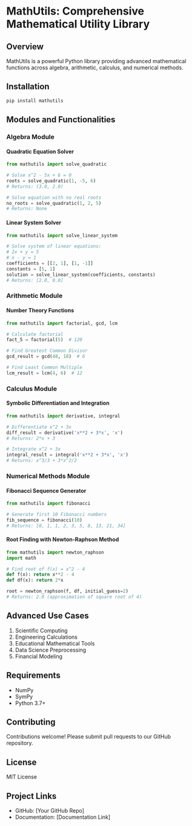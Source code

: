 # MathUtils: Comprehensive Mathematical Utility Library

## Overview
MathUtils is a powerful Python library providing advanced mathematical functions across algebra, arithmetic, calculus, and numerical methods.

## Installation
```bash
pip install mathutils
```

## Modules and Functionalities

### Algebra Module
#### Quadratic Equation Solver
```python
from mathutils import solve_quadratic

# Solve x^2 - 5x + 6 = 0
roots = solve_quadratic(1, -5, 6)
# Returns: (3.0, 2.0)

# Solve equation with no real roots
no_roots = solve_quadratic(1, 2, 5)
# Returns: None
```

#### Linear System Solver
```python
from mathutils import solve_linear_system

# Solve system of linear equations: 
# 2x + y = 5
# x - y = 1
coefficients = [[2, 1], [1, -1]]
constants = [5, 1]
solution = solve_linear_system(coefficients, constants)
# Returns: [2.0, 0.0]
```

### Arithmetic Module
#### Number Theory Functions
```python
from mathutils import factorial, gcd, lcm

# Calculate factorial
fact_5 = factorial(5)  # 120

# Find Greatest Common Divisor
gcd_result = gcd(48, 18)  # 6

# Find Least Common Multiple
lcm_result = lcm(4, 6)  # 12
```

### Calculus Module
#### Symbolic Differentiation and Integration
```python
from mathutils import derivative, integral

# Differentiate x^2 + 3x
diff_result = derivative('x**2 + 3*x', 'x')
# Returns: 2*x + 3

# Integrate x^2 + 3x
integral_result = integral('x**2 + 3*x', 'x')
# Returns: x^3/3 + 3*x^2/2
```

### Numerical Methods Module
#### Fibonacci Sequence Generator
```python
from mathutils import fibonacci

# Generate first 10 Fibonacci numbers
fib_sequence = fibonacci(10)
# Returns: [0, 1, 1, 2, 3, 5, 8, 13, 21, 34]
```

#### Root Finding with Newton-Raphson Method
```python
from mathutils import newton_raphson
import math

# Find root of f(x) = x^2 - 4
def f(x): return x**2 - 4
def df(x): return 2*x

root = newton_raphson(f, df, initial_guess=2)
# Returns: 2.0 (approximation of square root of 4)
```

## Advanced Use Cases
1. Scientific Computing
2. Engineering Calculations
3. Educational Mathematical Tools
4. Data Science Preprocessing
5. Financial Modeling

## Requirements
- NumPy
- SymPy
- Python 3.7+

## Contributing
Contributions welcome! Please submit pull requests to our GitHub repository.

## License
MIT License

## Project Links
- GitHub: [Your GitHub Repo]
- Documentation: [Documentation Link]